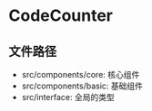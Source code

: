 # CodeCounter

## 文件路径
 - src/components/core: 核心组件
 - src/components/basic: 基础组件
 - src/interface: 全局的类型